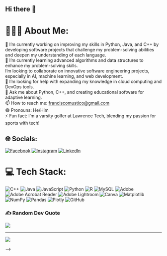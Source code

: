 ## Hi there 👋

# 🧑🏻‍💻 About Me:
🔭 I’m currently working on improving my skills in Python, Java, and C++ by developing software projects that challenge my problem-solving abilities and deepen my understanding of each language.<br>🌱 I’m currently learning advanced algorithms and data structures to enhance my problem-solving skills.<br> I’m looking to collaborate on innovative software engineering projects, especially in AI, machine learning, and web development.<br>🤔 I’m looking for help with expanding my knowledge in cloud computing and DevOps tools.<br>💬 Ask me about Python, C++, and creating educational software for adaptive learning.<br>📫 How to reach me: franciscomustico@gmail.com<br>😄 Pronouns: He/Him<br>⚡ Fun fact: I’m a varsity golfer at Lawrence Tech, blending my passion for sports with tech!<br>


## 🌐 Socials:
[![Facebook](https://img.shields.io/badge/Facebook-%231877F2.svg?logo=Facebook&logoColor=white)](https://www.facebook.com/francisco.mustico/) [![Instagram](https://img.shields.io/badge/Instagram-%23E4405F.svg?logo=Instagram&logoColor=white)](https://instagram.com/fran.mustico) [![LinkedIn](https://img.shields.io/badge/LinkedIn-%230077B5.svg?logo=linkedin&logoColor=white)]((https://www.linkedin.com/in/francisco-mustico/)) 

# 💻 Tech Stack:
![C++](https://img.shields.io/badge/c++-%2300599C.svg?style=for-the-badge&logo=c%2B%2B&logoColor=white) ![Java](https://img.shields.io/badge/java-%23ED8B00.svg?style=for-the-badge&logo=openjdk&logoColor=white) ![JavaScript](https://img.shields.io/badge/javascript-%23323330.svg?style=for-the-badge&logo=javascript&logoColor=%23F7DF1E) ![Python](https://img.shields.io/badge/python-3670A0?style=for-the-badge&logo=python&logoColor=ffdd54) ![R](https://img.shields.io/badge/r-%23276DC3.svg?style=for-the-badge&logo=r&logoColor=white) ![MySQL](https://img.shields.io/badge/mysql-4479A1.svg?style=for-the-badge&logo=mysql&logoColor=white) ![Adobe](https://img.shields.io/badge/adobe-%23FF0000.svg?style=for-the-badge&logo=adobe&logoColor=white) ![Adobe Acrobat Reader](https://img.shields.io/badge/Adobe%20Acrobat%20Reader-EC1C24.svg?style=for-the-badge&logo=Adobe%20Acrobat%20Reader&logoColor=white) ![Adobe Lightroom](https://img.shields.io/badge/Adobe%20Lightroom-31A8FF.svg?style=for-the-badge&logo=Adobe%20Lightroom&logoColor=white) ![Canva](https://img.shields.io/badge/Canva-%2300C4CC.svg?style=for-the-badge&logo=Canva&logoColor=white) ![Matplotlib](https://img.shields.io/badge/Matplotlib-%23ffffff.svg?style=for-the-badge&logo=Matplotlib&logoColor=black) ![NumPy](https://img.shields.io/badge/numpy-%23013243.svg?style=for-the-badge&logo=numpy&logoColor=white) ![Pandas](https://img.shields.io/badge/pandas-%23150458.svg?style=for-the-badge&logo=pandas&logoColor=white) ![Plotly](https://img.shields.io/badge/Plotly-%233F4F75.svg?style=for-the-badge&logo=plotly&logoColor=white) ![GitHub](https://img.shields.io/badge/github-%23121011.svg?style=for-the-badge&logo=github&logoColor=white)


### ✍️ Random Dev Quote
![](https://quotes-github-readme.vercel.app/api?type=horizontal&theme=radical)

---
[![](https://visitcount.itsvg.in/api?id=FranMustico&icon=0&color=0)](https://visitcount.itsvg.in)

<!-- Proudly created with GPRM ( https://gprm.itsvg.in ) -->
-->
